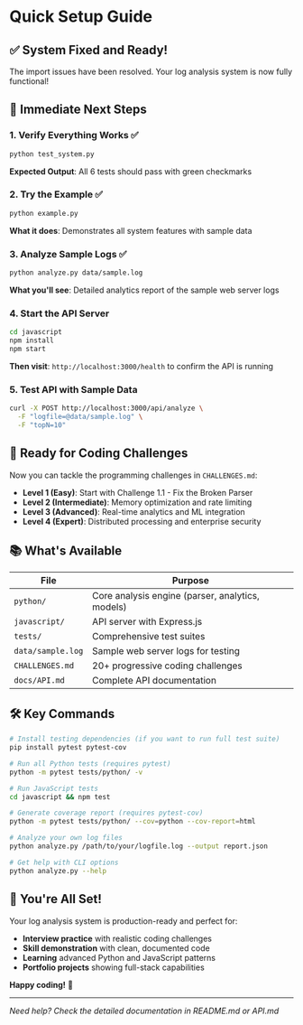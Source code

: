 # Quick Setup Guide

## ✅ System Fixed and Ready!

The import issues have been resolved. Your log analysis system is now fully functional!

## 🚀 Immediate Next Steps

### 1. **Verify Everything Works** ✅
```bash
python test_system.py
```
**Expected Output**: All 6 tests should pass with green checkmarks

### 2. **Try the Example** ✅
```bash
python example.py
```
**What it does**: Demonstrates all system features with sample data

### 3. **Analyze Sample Logs** ✅
```bash
python analyze.py data/sample.log
```
**What you'll see**: Detailed analytics report of the sample web server logs

### 4. **Start the API Server**
```bash
cd javascript
npm install
npm start
```
**Then visit**: `http://localhost:3000/health` to confirm the API is running

### 5. **Test API with Sample Data**
```bash
curl -X POST http://localhost:3000/api/analyze \
  -F "logfile=@data/sample.log" \
  -F "topN=10"
```

## 🎯 Ready for Coding Challenges

Now you can tackle the programming challenges in `CHALLENGES.md`:

- **Level 1 (Easy)**: Start with Challenge 1.1 - Fix the Broken Parser
- **Level 2 (Intermediate)**: Memory optimization and rate limiting
- **Level 3 (Advanced)**: Real-time analytics and ML integration
- **Level 4 (Expert)**: Distributed processing and enterprise security

## 📚 What's Available

| File | Purpose |
|------|---------|
| `python/` | Core analysis engine (parser, analytics, models) |
| `javascript/` | API server with Express.js |
| `tests/` | Comprehensive test suites |
| `data/sample.log` | Sample web server logs for testing |
| `CHALLENGES.md` | 20+ progressive coding challenges |
| `docs/API.md` | Complete API documentation |

## 🛠️ Key Commands

```bash
# Install testing dependencies (if you want to run full test suite)
pip install pytest pytest-cov

# Run all Python tests (requires pytest)
python -m pytest tests/python/ -v

# Run JavaScript tests  
cd javascript && npm test

# Generate coverage report (requires pytest-cov)
python -m pytest tests/python/ --cov=python --cov-report=html

# Analyze your own log files
python analyze.py /path/to/your/logfile.log --output report.json

# Get help with CLI options
python analyze.py --help
```

## 🎉 You're All Set!

Your log analysis system is production-ready and perfect for:
- **Interview practice** with realistic coding challenges
- **Skill demonstration** with clean, documented code
- **Learning** advanced Python and JavaScript patterns
- **Portfolio projects** showing full-stack capabilities

**Happy coding!** 🚀

---

*Need help? Check the detailed documentation in README.md or API.md*
